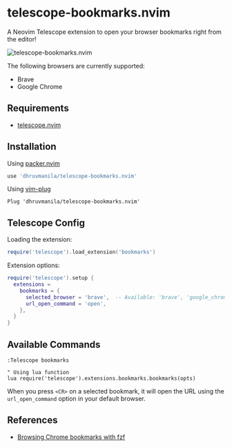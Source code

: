 # telescope-bookmarks.nvim
A Neovim Telescope extension to open your browser bookmarks right from the editor!

![telescope-bookmarks.nvim](https://user-images.githubusercontent.com/67177269/115818782-2367a780-a41b-11eb-9342-da1c06baa237.png)

The following browsers are currently supported:
* Brave
* Google Chrome

## Requirements

* [telescope.nvim](https://github.com/nvim-telescope/telescope.nvim)

## Installation

Using [packer.nvim](https://github.com/wbthomason/packer.nvim)

```lua
use 'dhruvmanila/telescope-bookmarks.nvim'
```

Using [vim-plug](https://github.com/junegunn/vim-plug)

```vim
Plug 'dhruvmanila/telescope-bookmarks.nvim'
```

## Telescope Config

Loading the extension:

```lua
require('telescope').load_extension('bookmarks')
```

Extension options:

```lua
require('telescope').setup {
  extensions = 
    bookmarks = {
      selected_browser = 'brave',  -- Available: 'brave', 'google_chrome'
      url_open_command = 'open',
    },
  }
}
```

## Available Commands

```vim
:Telescope bookmarks

" Using lua function
lua require('telescope').extensions.bookmarks.bookmarks(opts)
```

When you press `<CR>` on a selected bookmark, it will open the URL using the `url_open_command` option in your default browser.

## References

* [Browsing Chrome bookmarks with fzf](https://junegunn.kr/2015/04/browsing-chrome-bookmarks-with-fzf/)
